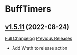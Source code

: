 # BuffTimers

## [v1.5.11](https://github.com/sandervspl/BuffTimers/tree/v1.5.11) (2022-08-24)
[Full Changelog](https://github.com/sandervspl/BuffTimers/compare/v1.5.10...v1.5.11) [Previous Releases](https://github.com/sandervspl/BuffTimers/releases)

- Add Wrath to release action  
